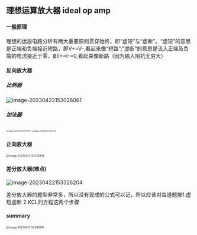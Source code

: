 ## 理想运算放大器 ideal op amp



#### 一般原理

理想的运放电路分析有两大重要原则贯穿始终，即“虚短”与“虚断”。“虚短”的意思是正端和负端接近短路，即V+=V-,看起来像“短路”;“虚断”的意思是流入正端及负端的电流接近于零，即I+=I-=0,看起来像断路（因为输入阻抗无穷大）



#### 反向放大器

##### 比例器

![image-20230422153026061](C:\Users\86138\AppData\Roaming\Typora\typora-user-images\image-20230422153026061.png)





##### 加法器

<img src="C:\Users\86138\AppData\Roaming\Typora\typora-user-images\image-20230422153107187.png" alt="image-20230422153107187" style="zoom:33%;" />

<img src="C:\Users\86138\AppData\Roaming\Typora\typora-user-images\image-20230422153124719.png" alt="image-20230422153124719" style="zoom:33%;" />





#### 正向放大器



<img src="C:\Users\86138\AppData\Roaming\Typora\typora-user-images\image-20230422153230846.png" alt="image-20230422153230846" style="zoom: 50%;" />



#### 差分放大器(难点)

![image-20230422153326204](C:\Users\86138\AppData\Roaming\Typora\typora-user-images\image-20230422153326204.png)

差分放大器的题型非常多，所以没有现成的公式可以记，所以应该对每道题按1.虚短虚断 2.KCL列方程这两个步骤



#### summary

<img src="C:\Users\86138\AppData\Roaming\Typora\typora-user-images\image-20230422152848109.png" alt="image-20230422152848109" style="zoom: 50%;" />